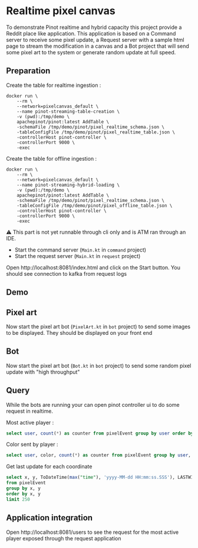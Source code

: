 # Realtime pixel canvas

To demonstrate Pinot realtime and hybrid capacity this project provide a Reddit place like application.
This application is based on a Command server to receive some pixel update, a Request server with a sample html page to stream the modification in a canvas
and a Bot project that will send some pixel art to the system or generate random update at full speed.

## Preparation

Create the table for realtime ingestion :
```
docker run \
    --rm \
    --network=pixelcanvas_default \
    --name pinot-streaming-table-creation \
    -v (pwd):/tmp/demo \
    apachepinot/pinot:latest AddTable \
    -schemaFile /tmp/demo/pinot/pixel_realtime_schema.json \
    -tableConfigFile /tmp/demo/pinot/pixel_realtime_table.json \
    -controllerHost pinot-controller \
    -controllerPort 9000 \
    -exec
```

Create the table for offline ingestion :
```
docker run \
    --rm \
    --network=pixelcanvas_default \
    --name pinot-streaming-hybrid-loading \
    -v (pwd):/tmp/demo \
    apachepinot/pinot:latest AddTable \
    -schemaFile /tmp/demo/pinot/pixel_realtime_schema.json \
    -tableConfigFile /tmp/demo/pinot/pixel_offline_table.json \
    -controllerHost pinot-controller \
    -controllerPort 9000 \
    -exec
```

:warning: This part is not yet runnable through cli only and is ATM ran through an IDE.

 - Start the command server (`Main.kt` in `command` project)
 - Start the request server (`Main.kt` in `request` project)


Open http://localhost:8081/index.html and click on the Start button.
You should see connection to kafka from request logs

## Demo

## Pixel art

Now start the pixel art bot (`PixelArt.kt` in `bot` project) to send some images to be displayed.
They should be displayed on your front end

## Bot

Now start the pixel art bot (`Bot.kt` in `bot` project) to send some random pixel update with "high throughput"

## Query

While the bots are running your can open pinot controller ui to do some request in realtime.

Most active player :
```sql
select user, count(*) as counter from pixelEvent group by user order by counter
```

Color sent by player :
```sql
select user, color, count(*) as counter from pixelEvent group by user, color order by counter
```

Get last update for each coordinate
```sql
select x, y, ToDateTime(max("time"), 'yyyy-MM-dd HH:mm:ss.SSS'), LASTWITHTIME(user, "time", 'STRING'), LASTWITHTIME(color, "time", 'STRING')
from pixelEvent
group by x, y
order by x, y
limit 250
```

## Application integration

Open http://localhost:8081/users to see the request for the most active player exposed through the request application